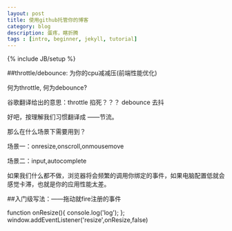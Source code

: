```yaml
---
layout: post
title: 使用github托管你的博客
category: blog
description: 蛋疼，瞎折腾
tags : [intro, beginner, jekyll, tutorial]
---
```

{% include JB/setup %}


##throttle/debounce: 为你的cpu减减压(前端性能优化)


何为throttle, 何为debounce?

谷歌翻译给出的意思：throttle 掐死？？？   debounce 去抖  

好吧，按理解我们习惯翻译成 ——节流。

那么在什么场景下需要用到？

场景一：onresize,onscroll,onmousemove

场景二：input,autocomplete

如果我们什么都不做，浏览器将会频繁的调用你绑定的事件，如果电脑配置低就会感觉卡滞，也就是你的应用性能太差。

##入门级写法：——拖动就fire注册的事件

function onResize(){
    console.log('log');
};
window.addEventListener('resize',onResize,false)
